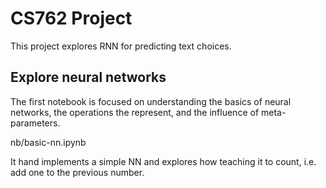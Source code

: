 # CS762 Project

This project explores RNN for predicting text choices.

## Explore neural networks

The first notebook is focused on understanding the basics
of neural networks, the operations the represent, and the 
influence of meta-parameters.

nb/basic-nn.ipynb

It hand implements a simple NN and explores how teaching it 
to count, i.e. add one to the previous number.
